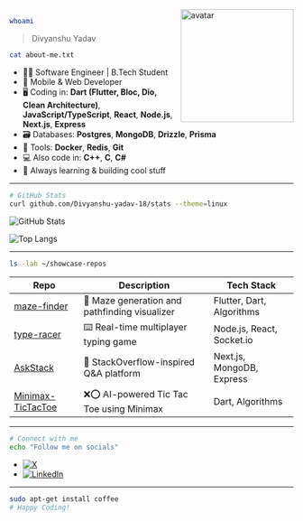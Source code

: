 <!--
  Divyanshu Yadav - Software Engineer | Mobile & Web Developer
  Linux-inspired GitHub profile README
-->

<img src="https://raw.githubusercontent.com/Mayandev/ASCII-avatars/master/avatar.png" align="right" width="200" alt="avatar" />

```sh
whoami
```
> Divyanshu Yadav

```sh
cat about-me.txt
```
- 👨‍💻 Software Engineer | B.Tech Student
- 📱 Mobile & Web Developer
- 🖥️ Coding in: **Dart (Flutter, Bloc, Dio, Clean Architecture)**, **JavaScript/TypeScript**, **React**, **Node.js**, **Next.js**, **Express**
- 🗃️ Databases: **Postgres**, **MongoDB**, **Drizzle**, **Prisma**
- 🐳 Tools: **Docker**, **Redis**, **Git**
- 💻 Also code in: **C++**, **C**, **C#**
- 🌱 Always learning & building cool stuff

---

```sh
# GitHub Stats
curl github.com/Divyanshu-yadav-18/stats --theme=linux
```
![GitHub Stats](https://github-readme-stats.vercel.app/api?username=Divyanshu-yadav-18&show_icons=true&hide_title=true&theme=tokyonight&hide_border=true)

![Top Langs](https://github-readme-stats.vercel.app/api/top-langs/?username=Divyanshu-yadav-18&layout=compact&theme=tokyonight&hide_border=true)

---

```sh
ls -lah ~/showcase-repos
```

| Repo | Description | Tech Stack |
|------|-------------|------------|
| [maze-finder](https://github.com/Divyanshu-yadav-18/maze-finder) | 🧩 Maze generation and pathfinding visualizer | Flutter, Dart, Algorithms |
| [type-racer](https://github.com/Divyanshu-yadav-18/type-racer) | ⌨️ Real-time multiplayer typing game | Node.js, React, Socket.io |
| [AskStack](https://github.com/Divyanshu-yadav-18/AskStack) | 💬 StackOverflow-inspired Q&A platform | Next.js, MongoDB, Express |
| [Minimax-TicTacToe](https://github.com/Divyanshu-yadav-18/Minimax-TicTacToe) | ❌⭕ AI-powered Tic Tac Toe using Minimax | Dart, Algorithms |

---

```sh
# Connect with me
echo "Follow me on socials"
```
- [![X](https://img.shields.io/badge/X-1DA1F2?style=flat&logo=x&logoColor=white)](https://x.com/Rishabh12828191/)
- [![LinkedIn](https://img.shields.io/badge/LinkedIn-0A66C2?style=flat&logo=linkedin&logoColor=white)](https://www.linkedin.com/in/divyanshu-yadav-299470288/)

---

```sh
sudo apt-get install coffee
# Happy Coding!
```

